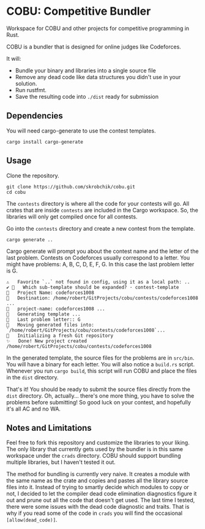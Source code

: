 # COBU: Competitive Bundler

Workspace for COBU and other projects for competitive programming in Rust.

COBU is a bundler that is designed for online judges like Codeforces.

It will:
  - Bundle your binary and libraries into a single source file
  - Remove any dead code like data structures you didn't use in your solution.
  - Run rustfmt.
  - Save the resulting code into `./dist` ready for submission

## Dependencies

You will need cargo-generate to use the contest templates.

```
cargo install cargo-generate
```

## Usage

Clone the repository.

```
git clone https://github.com/skrobchik/cobu.git
cd cobu
```

The `contests` directory is where all the code for your contests will go. All crates
that are inside `contests` are included in the Cargo workspace. So, the libraries will
only get compiled once for all contests.

Go into the `contests` directory and create a new contest from the template.

```
cargo generate ..
```

Cargo generate will prompt you about the contest name and the letter of the last problem.
Contests on Codeforces usually correspond to a letter. You might have problems: A, B, C, D, E, F, G.
In this case the last problem letter is G.

```
⚠️   Favorite `..` not found in config, using it as a local path: ..
✔ 🤷   Which sub-template should be expanded? · contest-template
🤷   Project Name: codeforces1008
🔧   Destination: /home/robert/GitProjects/cobu/contests/codeforces1008 ...
🔧   project-name: codeforces1008 ...
🔧   Generating template ...
🤷   Last problem letter:: G
🔧   Moving generated files into: `/home/robert/GitProjects/cobu/contests/codeforces1008`...
🔧   Initializing a fresh Git repository
✨   Done! New project created /home/robert/GitProjects/cobu/contests/codeforces1008
```

In the generated template, the source files for the problems are in `src/bin`. You will
have a binary for each letter. You will also notice a `build.rs` script. Whenever you run
`cargo build`, this script will run COBU and place the files in the `dist` directory.

That's it! You should be ready to submit the source files directly from the `dist`
directory. Oh, actually... there's one more thing, you have to solve the problems
before submitting! So good luck on your contest, and hopefully it's all AC and no WA.

## Notes and Limitations

Feel free to fork this repository and customize the libraries to your liking. The only
library that currently gets used by the bundler is in this same workspace under the `crads` directory. COBU should support bundling multiple libraries, but I haven't tested it out.

The method for bundling is currently very naive. It creates a module with the same name
as the crate and copies and pastes all the library source files into it. Instead of trying to smartly decide which modules to copy or not, I decided to let the compiler
dead code elimination diagnostics figure it out and prune out all the code that doesn't
get used. The last time I tested, there were some issues with the dead code diagnostic and traits. That is why if you read some of the code in `crads` you will find the occasional `[allow(dead_code)]`.
